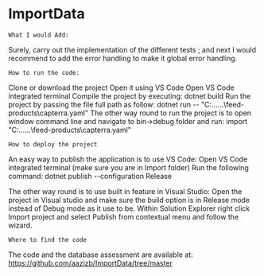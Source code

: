 # ImportData
	What I would Add:
Surely, carry out the implementation of the different tests ; and next I would recommend to add the error handling to make it global error handling.

	How to run the code:

Clone or download the project
Open it using VS Code
Open VS Code integrated terminal
Compile the project by executing: 
	dotnet build
Run the project by passing the file full path as follow:
	 dotnet run -- "C:\...\...\feed-products\capterra.yaml"
The other way round to run the project is to open window command line and navigate to bin->debug folder and run:
	import "C:\...\...\feed-products\capterra.yaml"

	How to deploy the project

An easy way to publish the application is to use VS Code:
Open VS Code integrated terminal (make sure you are in Import folder)
Run the following command: 
	dotnet publish --configuration Release

The other way round is to use built in feature in Visual Studio:
Open the project in Visual studio and make sure the build option is in Release mode instead of Debug mode as it use to be. Within Solution Explorer right click Import project and select Publish from contextual menu and follow the wizard.

	Where to find the code

The code and the database assessment are available at: https://github.com/aazizb/ImportData/tree/master
